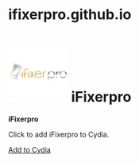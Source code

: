 # ifixerpro.github.io

<!DOCTYPE html>
<html lang="en">
<head>
  <meta charset="utf-8">
  <meta name="viewport" content="width=device-width, initial-scale=1">
  <link rel="stylesheet" href="https://maxcdn.bootstrapcdn.com/bootstrap/3.3.5/css/bootstrap.min.css">
  <script src="https://ajax.googleapis.com/ajax/libs/jquery/2.1.3/jquery.min.js"></script>
</head>
<body>

<div class="container">
	<h1><img src="CydiaIcon.png"> iFixerpro</h1>
</div>

<div class="container">
	<div class="well">
		<p><span class="text-primary"><b>iFixerpro</span></b></p>
    <p>Click to add iFixerpro to Cydia.<p>
		<a class="btn btn-sm btn-default" href="cydia://url/https://cydia.saurik.com/api/share#?source=https://iFixerpro.github.io/">Add to Cydia</a>
	</div>
</div>
